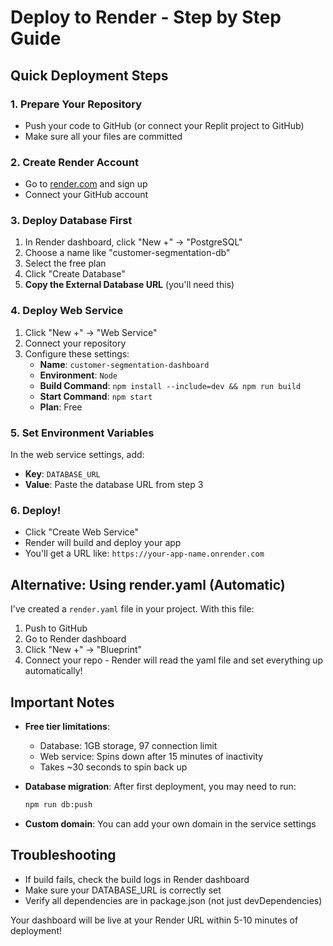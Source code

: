 # Deploy to Render - Step by Step Guide

## Quick Deployment Steps

### 1. Prepare Your Repository
- Push your code to GitHub (or connect your Replit project to GitHub)
- Make sure all your files are committed

### 2. Create Render Account
- Go to [render.com](https://render.com) and sign up
- Connect your GitHub account

### 3. Deploy Database First
1. In Render dashboard, click "New +" → "PostgreSQL"
2. Choose a name like "customer-segmentation-db"
3. Select the free plan
4. Click "Create Database"
5. **Copy the External Database URL** (you'll need this)

### 4. Deploy Web Service
1. Click "New +" → "Web Service"
2. Connect your repository
3. Configure these settings:
   - **Name**: `customer-segmentation-dashboard`
   - **Environment**: `Node`
   - **Build Command**: `npm install --include=dev && npm run build`
   - **Start Command**: `npm start`
   - **Plan**: Free

### 5. Set Environment Variables
In the web service settings, add:
- **Key**: `DATABASE_URL`
- **Value**: Paste the database URL from step 3

### 6. Deploy!
- Click "Create Web Service"
- Render will build and deploy your app
- You'll get a URL like: `https://your-app-name.onrender.com`

## Alternative: Using render.yaml (Automatic)

I've created a `render.yaml` file in your project. With this file:

1. Push to GitHub
2. Go to Render dashboard
3. Click "New +" → "Blueprint"
4. Connect your repo - Render will read the yaml file and set everything up automatically!

## Important Notes

- **Free tier limitations**: 
  - Database: 1GB storage, 97 connection limit
  - Web service: Spins down after 15 minutes of inactivity
  - Takes ~30 seconds to spin back up

- **Database migration**: After first deployment, you may need to run:
  ```bash
  npm run db:push
  ```
  
- **Custom domain**: You can add your own domain in the service settings

## Troubleshooting

- If build fails, check the build logs in Render dashboard
- Make sure your DATABASE_URL is correctly set
- Verify all dependencies are in package.json (not just devDependencies)

Your dashboard will be live at your Render URL within 5-10 minutes of deployment!